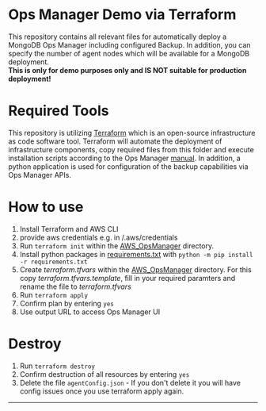 # Ops Manager Demo via Terraform

This repository contains all relevant files for automatically deploy a MongoDB Ops Manager including configured Backup.
In addition, you can specify the number of agent nodes which will be available for a MongoDB deployment.  
**This is only for demo purposes only and IS NOT suitable for production deployment!**

# Required Tools

This repository is utilizing [Terraform](https://www.terraform.io/) which is an open-source infrastructure as code software tool.
Terraform will automate the deployment of infrastructure components, copy required files from this folder and execute installation scripts according to the Ops Manager [manual](https://docs.opsmanager.mongodb.com/current/tutorial/install-simple-test-deployment/).
In addition, a python application is used for configuration of the backup capabilities via Ops Manager APIs.

# How to use

1. Install Terraform and AWS CLI
2. provide aws credentials e.g. in /.aws/credentials
3. Run `terraform init` within the [AWS_OpsManager](AWS_OpsManager) directory.
4. Install python packages in [requirements.txt](requirements.txt) with `python -m pip install -r requirements.txt`
5. Create _terraform.tfvars_ within the [AWS_OpsManager](AWS_OpsManager) directory. For this copy _terraform.tfvars.template_, fill in your required paramters and rename the file to _terraform.tfvars_
6. Run `terraform apply`
7. Confirm plan by entering `yes`
8. Use output URL to access Ops Manager UI

# Destroy

1. Run `terraform destroy`
2. Confirm destruction of all resources by entering `yes`
3. Delete the file `agentConfig.json` - If you don't delete it you will have config issues once you use terraform apply again.

---
